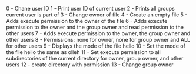 0 - Chane user ID
1 - Print user ID of current user
2 - Prints all groups current user is part of
3 - Change owner of file
4 - Create an empty file
5 - Adds execute permission to the owner of the file
6 - Adds execute permission to the owner and the group owner and read permission to the other users
7 - Adds execute permission to the owner, the group owner and other users
8 - Permissions: none for owner, none for group owner and ALL for other users
9 - Displays the mode of the file hello
10 - Set the mode of the file hello the same as olleh
11 - Set execute permission to all subdirectories of the current directory for owner, group owner, and other users
12 - create directory with permission 
13 - Change group owner
